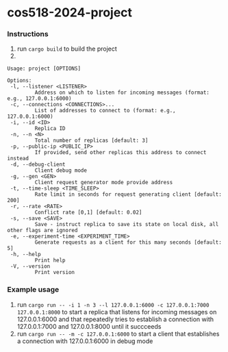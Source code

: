 # cos518-2024-project

### Instructions 
 1) run `cargo build` to build the project
 2) 
 ```
 Usage: project [OPTIONS]

Options:
  -l, --listener <LISTENER>
          Address on which to listen for incoming messages (format: e.g., 127.0.0.1:6000)
  -c, --connections <CONNECTIONS>...
          List of addresses to connect to (format: e.g., 127.0.0.1:6000)
  -i, --id <ID>
          Replica ID
  -n, --n <N>
          Total number of replicas [default: 3]
  -p, --public-ip <PUBLIC_IP>
          If provided, send other replicas this address to connect instead
  -d, --debug-client
          Client debug mode
  -g, --gen <GEN>
          Client request generator mode provide address
  -t, --time-sleep <TIME_SLEEP>
          Rate limit in seconds for request generating client [default: 200]
  -r, --rate <RATE>
          Conflict rate [0,1] [default: 0.02]
  -s, --save <SAVE>
          Save - instruct replica to save its state on local disk, all other flags are ignored
  -e, --experiment-time <EXPERIMENT_TIME>
          Generate requests as a client for this many seconds [default: 5]
  -h, --help
          Print help
  -V, --version
          Print version
 ```


### Example usage

1) run `cargo run -- -i 1 -n 3 --l 127.0.0.1:6000 -c 127.0.0.1:7000 127.0.0.1:8000` to start a replica that listens for incoming messages on 127.0.0.1:6000 and that repeatedly tries to establish a connection with 127.0.0.1:7000 and 127.0.0.1:8000 until it succceeds
2) run `cargo run -- -m -c 127.0.0.1:6000` to start a client that establishes a connection with 127.0.0.1:6000 in debug mode 

